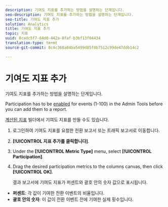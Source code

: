 ```yaml
---
description: 기여도 지표를 추가하는 방법을 설명하는 단계입니다.
seo-description: 기여도 지표를 추가하는 방법을 설명하는 단계입니다.
seo-title: 기여도 지표 추가
solution: Analytics
title: 기여도 지표 추가
topic: 지표
uuid: 0cadc5f7-64d0-442a-8faf-b3bf13f04434
translation-type: tm+mt
source-git-commit: 8c4c368a84ba5499d85f0b7512c99de47ddb14c2

---
```



# 기여도 지표 추가

기여도 지표를 추가하는 방법을 설명하는 단계입니다.

Participation has to be [enabled](/help/components/c-variables/c-metrics/metrics-participation.md) for events (1-100) in the Admin Tools before you can add them to a report.

[계산된 지표](https://marketing.adobe.com/resources/help/en_US/analytics/calcmetrics/participation_metric.html) 빌더에서 기여도 지표를 만들 수도 있습니다.

1. 로그인하여 기여도 지표를 요청한 전환 보고서 또는 트래픽 보고서로 이동합니다.
1. **[!UICONTROL 지표 추가를 클릭합니다]**.
1. Under the **[!UICONTROL Metric Type]** menu, select **[!UICONTROL Participation]**.
1. Drag the desired participation metrics to the columns canvas, then click **[!UICONTROL OK]**.

   결과 보고서에 기여도 지표가 퍼센트와 괄호 안의 숫자 값으로 표시됩니다.

* **퍼센트**: 각 값이 기여한 전환 이벤트의 비율입니다.
* **괄호 안의 숫자**: 이 값이 전환 이벤트 전에 기여한 실제 횟수입니다.


